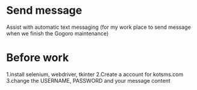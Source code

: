 # Send message

Assist with automatic text messaging
(for my work place to send message when we finish the Gogoro maintenance)

# Before work

1.install selenium, webdriver, tkinter
2.Create a account for kotsms.com
3.change the USERNAME, PASSWORD and your message content


